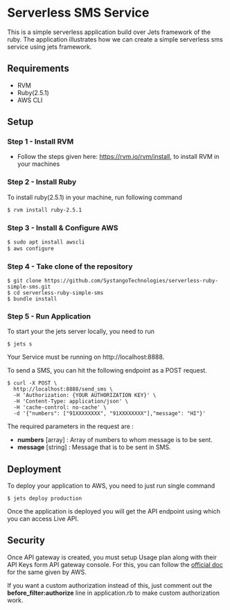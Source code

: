 # Serverless SMS Service
This is a simple serverless application build over Jets framework of the ruby. The application illustrates how we can create a simple serverless sms service using jets framework.
## Requirements
* RVM
* Ruby(2.5.1)
* AWS CLI
## Setup

### Step 1 - Install RVM
* Follow the steps given here: https://rvm.io/rvm/install, to install RVM in your machines

### Step 2 - Install Ruby
To install ruby(2.5.1) in your machine, run following command
```sh
$ rvm install ruby-2.5.1
```
### Step 3 - Install & Configure AWS
```sh
$ sudo apt install awscli
$ aws configure
```
### Step 4 - Take clone of the repository

```ruby_on_rails
$ git clone https://github.com/SystangoTechnologies/serverless-ruby-simple-sms.git
$ cd serverless-ruby-simple-sms
$ bundle install
```
### Step 5 - Run Application

To start your the jets server locally, you need to run

```ruby_on_rails
$ jets s
```
Your Service must be running on http://localhost:8888.

To send a SMS, you can hit the following endpoint as a POST request.

```ruby_on_rails
$ curl -X POST \
  http://localhost:8888/send_sms \
  -H 'Authorization: {YOUR AUTHORIZATION KEY}' \
  -H 'Content-Type: application/json' \
  -H 'cache-control: no-cache' \
  -d '{"numbers": ["91XXXXXXXX", "91XXXXXXXX"],"message": "HI"}'
```

The required parameters in the request are :
* **numbers** [array] : Array of numbers to whom message is to be sent.
* **message** [string] : Message that is to be sent in SMS.

## Deployment
To deploy your application to AWS, you need to just run single command

```ruby_on_rails
$ jets deploy production
```

Once the application is deployed you will get the API endpoint using which you can access Live API.

## Security

Once API gateway is created, you must setup Usage plan along with their API Keys form API gateway console. For this, you can follow the [official doc](https://docs.aws.amazon.com/apigateway/latest/developerguide/api-gateway-setup-api-key-with-console.html) for the same given by AWS.

If you want a custom authorization instead of this, just comment out the **before_filter:authorize** line in application.rb to make custom authorization work.
